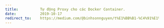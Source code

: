 ```yaml
---
title:          Tự động Proxy cho các Docker Container.
date:           2019-10-17
redirect_to:    https://medium.com/@binhsonnguyen/t%E1%BB%B1-%C4%91%E1%BB%99ng-proxy-c%C3%A1c-docker-container-35dd42a83ab?source=friends_link&sk=6e21bb64c82bb98042e50edfadba4f73
---
```


